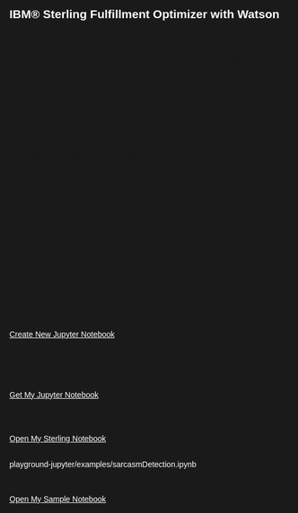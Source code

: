 <html>
<style>
html,div,body{
    background-color:#1a1a1a;
    font-family: 'IBM Plex Sans', sans-serif;
}
.content h2,h3,h4
{
    font-family: 'IBM Plex Sans', sans-serif;
    background-color:#1a1a1a;
}
.content h2,p{
    color:#fff;
    font-family: 'IBM Plex Sans', sans-serif;
}
.content p{
  font-family: 'IBM Plex Sans', sans-serif;  
  font:15px;
  color: #fff;
}
pre{
    background-color:#d9dbde;
    color:#000;
    font-family: 'IBM Plex Sans', sans-serif;
    font:12px;
}
.content h4{
    color:#fff;
}
.content h6{
    font-family: 'IBM Plex Sans', sans-serif;
    background-color:#1a1a1a;
    color:#fff;
}
.content h3{
    font-family: 'IBM Plex Sans', sans-serif;
    color: #2a67f5;
    background-color:#1a1a1a;
}
ul, ol,b{ 
    font-family: 'IBM Plex Sans', sans-serif;
    color: #fff;
}
#ul1{
  font-family: 'IBM Plex Sans', sans-serif;
    color: #fff;
}
.button.is-dark.is-medium {
  font-family: 'IBM Plex Sans', sans-serif;
  background-color: #1a1a1a;
  border-color: white;
  color: #fff;
}
.button.is-dark.is-medium:hover {
  font-family: 'IBM Plex Sans', sans-serif;
  background-color: #2a67f5;
  border-color: white;
  color: #fff;
}
.title.is-3{
  font-family: 'IBM Plex Sans', sans-serif;
  color:#fff;
}
.subtitle.is-4{
    font-family: 'IBM Plex Sans', sans-serif;
    color:#fff;
}

</style>
<body style="font-family: 'IBM Plex Sans', sans-serif;background-color:#1a1a1a;">
<div style="font-family: 'IBM Plex Sans', sans-serif;background-color:#1a1a1a;">
<h2 class="title is-3 ">IBM® Sterling Fulfillment Optimizer with Watson</h2>

<h3>IBM® Sterling Fulfillment Optimizer with Watson is a cognitive, analytic engine that enhances existing order management systems to minimize a retailer’s total cost to serve its customers by optimizing the fulfillment network when sourcing omnichannel orders. Sterling Fulfillment Optimizer with Watson solves the challenge of leveraging stores to support growing e-Commerce demand, and helps fulfillment executives stay ahead of the curve with growing e-Commerce demand and the need to balance competing business objectives to meet shifting customer expectations for faster and more flexible fulfillment, all while still cutting costs and maximizing profits. Sterling Fulfillment Optimizer with Watson integrates with existing order management systems to provide, in real-time, the total cost of fulfillment, including intelligent cost predictions. The order data provided by the order management system is used to create these predictive cost estimations by using data to analyze the orders made by customers, the products in an order, and what type of shipping customers require. By using Sterling Fulfillment Optimizer with Watson, you can reduce fulfillment costs and improve fulfillment efficiency, inventory performance, and customer satisfaction.</h3>

</h3>Intended Audience IBMers, Business Partners, and IBM clients via seller. Prerequisites Review IBM Sterling Fulfillment Optimizer with Watson documentation in the IBM Knowledge Center at https://www.ibm.com/support/knowledgecenter/en/SSZMC6/landing/welcome.html</h3>

<li>Create New Jupyter Notebook</li><br/>
<a class="button is-dark is-medium" title="Create New Jupyter Notebook" href="didact://?commandId=python.datascience.createnewnotebook">Create New Jupyter Notebook</a><br><br>


<br/><li>Get My Jupyter Notebook.</li><br/>
<a class="button is-dark is-medium" title="Get My Jupyter Notebook" href="didact://?commandId=vscode.didact.sendNamedTerminalAString&text=jupyter$$cd%20${CHE_PROJECTS_ROOT}%20%26%26%20git%20clone%20https://github.ibm.com/ibm-api-marketplace/playground-jupyter">Get My Jupyter Notebook</a>
<br/><br/>


<li>Open My Sterling Notebook</li><br/>
<a class="button is-dark is-medium" title="Open My Sterling Notebook" href="didact://?commandId=file-search.openFile&projectFilePath=playground-jupyter/examples/Sterling/IH-Demo-Tutorials-Notebook.ipynb">Open My Sterling Notebook</a><br><br>

 playground-jupyter/examples/sarcasmDetection.ipynb 
 
<li>Open My Sample Notebook</li><br/>
<a class="button is-dark is-medium" title="Open My Sample Notebook" href="didact://?commandId=file-search.openFile&projectFilePath=playground-jupyter/examples/sarcasmDetection.ipynb">Open My Sample Notebook</a><br><br>


</ol>
<br/>


</div>
</body>
</html>
